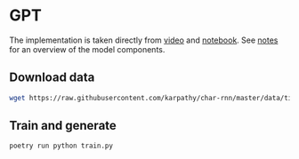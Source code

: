 # GPT

The implementation is taken directly from [video](https://www.youtube.com/watch?v=kCc8FmEb1nY) and [notebook](https://colab.research.google.com/drive/1JMLa53HDuA-i7ZBmqV7ZnA3c_fvtXnx-?usp=sharing#scrollTo=h5hjCcLDr2WC). See [notes](NOTES.md) for an overview of the model components.

## Download data

```bash
wget https://raw.githubusercontent.com/karpathy/char-rnn/master/data/tinyshakespeare/input.txt
```

## Train and generate

```bash
poetry run python train.py
```